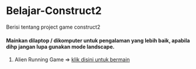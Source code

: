 # Belajar-Construct2
Berisi tentang project game construct2
#### Mainkan dilaptop / dikomputer untuk pengalaman yang lebih baik, apabila dihp jangan lupa gunakan mode landscape.
1. Alien Running Game => [klik disini untuk bermain](https://rickyricko302.github.io/Belajar-Construct2/Running%20Game/)

